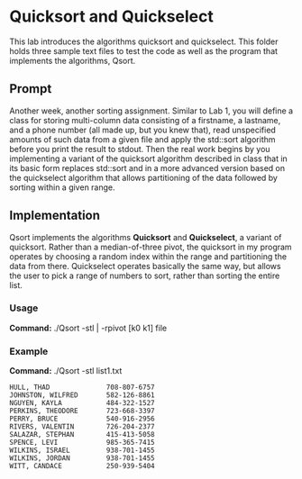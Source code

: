 # Quicksort and Quickselect

This lab introduces the algorithms quicksort and quickselect. This folder holds three sample text files to test the code
as well as the program that implements the algorithms, Qsort.

## Prompt
Another week, another sorting assignment. Similar to Lab 1, you will define a class for storing multi-column data consisting 
of a firstname, a lastname, and a phone number (all made up, but you knew that), read unspecified amounts of such data from 
a given file and apply the std::sort algorithm before you print the result to stdout. Then the real work begins by you 
implementing a variant of the quicksort algorithm described in class that in its basic form replaces std::sort and in a more 
advanced version based on the quickselect algorithm that allows partitioning of the data followed by sorting within a given range.

## Implementation
Qsort implements the algorithms **Quicksort** and **Quickselect**, a variant of quicksort. Rather than a median-of-three pivot,
the quicksort in my program operates by choosing a random index within the range and partitioning the data from there. Quickselect
operates basically the same way, but allows the user to pick a range of numbers to sort, rather than sorting the entire list.

### Usage
**Command:** ./Qsort -stl | -rpivot [k0 k1] file

### Example
**Command:** ./Qsort -stl list1.txt
```
HULL, THAD              708-807-6757
JOHNSTON, WILFRED       582-126-8861
NGUYEN, KAYLA           484-322-1527
PERKINS, THEODORE       723-668-3397
PERRY, BRUCE            540-916-2956
RIVERS, VALENTIN        726-204-2377
SALAZAR, STEPHAN        415-413-5058
SPENCE, LEVI            985-365-7415
WILKINS, ISRAEL         938-701-1455
WILKINS, JORDAN         938-701-1455
WITT, CANDACE           250-939-5404
```
